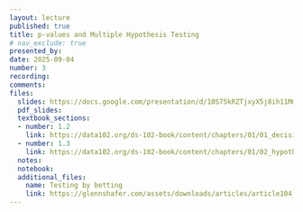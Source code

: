 ```yaml
---
layout: lecture
published: true
title: p-values and Multiple Hypothesis Testing
# nav_exclude: true
presented_by:
date: 2025-09-04
number: 3
recording: 
comments:
files:
  slides: https://docs.google.com/presentation/d/10S75kRZTjxyX5j8ih11MmJ02EwTelqe-1evOvD-7u28/edit?usp=sharing
  pdf_slides:
  textbook_sections:
  - number: 1.2
    link: https://data102.org/ds-102-book/content/chapters/01/01_decisions_and_errors.html](https://data102.org/ds-102-book/content/chapters/01/02_hypothesis_testing.html](https://data102.org/ds-102-book/content/chapters/01/02_hypothesis_testing.html
  - number: 1.3
    link: https://data102.org/ds-102-book/content/chapters/01/02_hypothesis_testing.html](https://data102.org/ds-102-book/content/chapters/01/03_multiple_tests.html
  notes:
  notebook:
  additional_files:
    name: Testing by betting
    link: https://glennshafer.com/assets/downloads/articles/article104_jrss_shafer-testingbybetting-with-discussion-response.pdf
---
```

